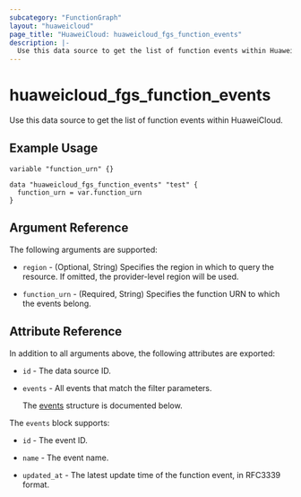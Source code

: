 ```yaml
---
subcategory: "FunctionGraph"
layout: "huaweicloud"
page_title: "HuaweiCloud: huaweicloud_fgs_function_events"
description: |-
  Use this data source to get the list of function events within HuaweiCloud.
---
```


# huaweicloud_fgs_function_events

Use this data source to get the list of function events within HuaweiCloud.

## Example Usage

```hcl
variable "function_urn" {}

data "huaweicloud_fgs_function_events" "test" {
  function_urn = var.function_urn
}
```

## Argument Reference

The following arguments are supported:

* `region` - (Optional, String) Specifies the region in which to query the resource.
  If omitted, the provider-level region will be used.

* `function_urn` - (Required, String) Specifies the function URN to which the events belong.

## Attribute Reference

In addition to all arguments above, the following attributes are exported:

* `id` - The data source ID.

* `events` - All events that match the filter parameters.

  The [events](#events_struct) structure is documented below.

<a name="events_struct"></a>
The `events` block supports:

* `id` - The event ID.

* `name` - The event name.

* `updated_at` - The latest update time of the function event, in RFC3339 format.
